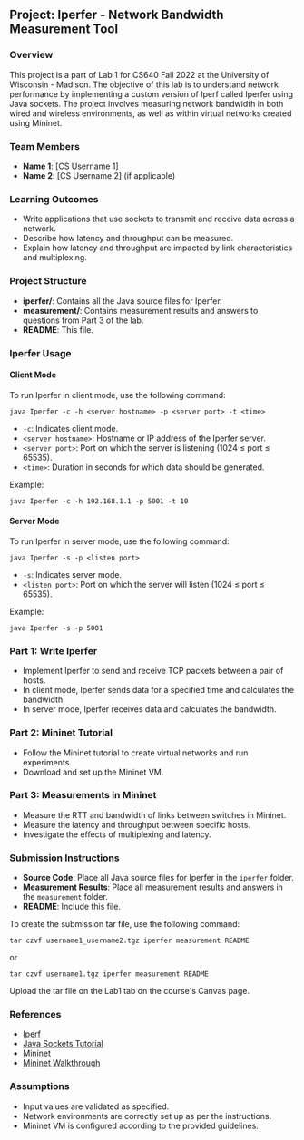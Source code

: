 ## Project: Iperfer - Network Bandwidth Measurement Tool

### Overview

This project is a part of Lab 1 for CS640 Fall 2022 at the University of Wisconsin - Madison. The objective of this lab is to understand network performance by implementing a custom version of Iperf called Iperfer using Java sockets. The project involves measuring network bandwidth in both wired and wireless environments, as well as within virtual networks created using Mininet.

### Team Members
- **Name 1**: [CS Username 1]
- **Name 2**: [CS Username 2] (if applicable)

### Learning Outcomes

- Write applications that use sockets to transmit and receive data across a network.
- Describe how latency and throughput can be measured.
- Explain how latency and throughput are impacted by link characteristics and multiplexing.

### Project Structure

- **iperfer/**: Contains all the Java source files for Iperfer.
- **measurement/**: Contains measurement results and answers to questions from Part 3 of the lab.
- **README**: This file.

### Iperfer Usage

#### Client Mode

To run Iperfer in client mode, use the following command:
```
java Iperfer -c -h <server hostname> -p <server port> -t <time>
```
- `-c`: Indicates client mode.
- `<server hostname>`: Hostname or IP address of the Iperfer server.
- `<server port>`: Port on which the server is listening (1024 ≤ port ≤ 65535).
- `<time>`: Duration in seconds for which data should be generated.

Example:
```
java Iperfer -c -h 192.168.1.1 -p 5001 -t 10
```

#### Server Mode

To run Iperfer in server mode, use the following command:
```
java Iperfer -s -p <listen port>
```
- `-s`: Indicates server mode.
- `<listen port>`: Port on which the server will listen (1024 ≤ port ≤ 65535).

Example:
```
java Iperfer -s -p 5001
```

### Part 1: Write Iperfer

- Implement Iperfer to send and receive TCP packets between a pair of hosts.
- In client mode, Iperfer sends data for a specified time and calculates the bandwidth.
- In server mode, Iperfer receives data and calculates the bandwidth.

### Part 2: Mininet Tutorial

- Follow the Mininet tutorial to create virtual networks and run experiments.
- Download and set up the Mininet VM.

### Part 3: Measurements in Mininet

- Measure the RTT and bandwidth of links between switches in Mininet.
- Measure the latency and throughput between specific hosts.
- Investigate the effects of multiplexing and latency.

### Submission Instructions

- **Source Code**: Place all Java source files for Iperfer in the `iperfer` folder.
- **Measurement Results**: Place all measurement results and answers in the `measurement` folder.
- **README**: Include this file.

To create the submission tar file, use the following command:
```
tar czvf username1_username2.tgz iperfer measurement README
```
or
```
tar czvf username1.tgz iperfer measurement README
```

Upload the tar file on the Lab1 tab on the course's Canvas page.

### References

- [Iperf](https://iperf.fr)
- [Java Sockets Tutorial](http://docs.oracle.com/javase/tutorial/networking/sockets/index.html)
- [Mininet](http://mininet.org)
- [Mininet Walkthrough](http://mininet.org/walkthrough/)

### Assumptions
- Input values are validated as specified.
- Network environments are correctly set up as per the instructions.
- Mininet VM is configured according to the provided guidelines.
